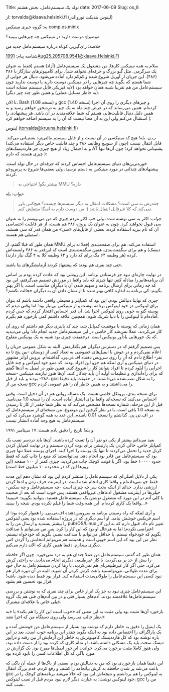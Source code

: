 Title: تولد یک سیستم‌عامل، بخش هشتم
date: 2017-06-09
Slug: os_8



<div class="email">
از: torvalds@klaava.helsinki.fi (لینوس بندیکت توروالدز)

به: گروه خبری مینیکس comp.os.minix

موضوع: دوست دارید در مینیکس چه چیزهایی ببینید؟

خلاصه: رای‌گیریی کوتاه درباره سیستم‌عامل جدید من

شناسه پیام: <1991Aug25.205708.9541@klaava.Helsinki.Fi>

سلام به همه مینیکس کارها. من مشغول یک سیستم‌عامل (آزاد) هستم (فقط به عنوان یک سرگرمی. مثل گنو بزرگ و حرفه‌ای نخواهد شد). برای کامپیوترهای سازگار با ۳۸۶ (۴۸۶). این جریان از آوریل شروع شده و کم‌کم دارد آماده می‌شود. دنبال هر جوابی از شما هستم که بگوید چه چیزهایی را در مینیکس دوست دارید یا دوست ندارید چون سیستم‌عامل من هم تقریبا شبیه همان خواهد بود (لایه فیزیکی فایل سیستم مشابه است (به خاطر مسایل عملی) و همین طور چند چیز دیگر).

تا الان، Bash (نسخه 1.08) و gcc (نسخه 1.40) و چیزهای دیگری را روی آن اجرا کرده‌ام. همین می‌رساند که در عرض چند ماه به یک چیز به دردبخور خواهم رسید و به همین دلیل دنبال قابلیت‌هایی هستم که شما علاقه‌مندید در آن باشد. هر پیشنهادی را استقبال می‌کنم ولی این به آن معنا نیست که آن را به سیستم اضافه خواهم کرد (:

لینوس (torvalds@kruuna.helsinki.fi)

پ.ن. بله! هیچ کد مینیکسی در آن نیست و از فایل سیستم مالتی‌ترد پشتیبانی می‌کند. قابل انتقال نیست (چون از سوییچ وظایف ۳۸۶ و چند قابلیت خاص دیگر استفاده می‌کند) و به احتمال زیاد از هیچ چیزی جز هارددیسک‌های AT پشتیبانی نخواهد کرد؛ چون آن‌ها تنها چیزی هستند که دارم ):
</div >


خوره‌ترین‌های دنیای سیستم‌عامل احساس کردند که جرقه‌ای در حال تولد است. پیشنهادهای چندانی در مورد مینیکس به دستم نرسید، ولی بعضی‌ها شروع به پرس‌وجو کردند.



> بیشتر بگو! احتیاجی به MMU داره؟

*جواب:* بله

> چقدرش به سی است؟ مشکلات انتقال به دیگر سیستم‌ها چیست؟ هیچ‌کس باور نمی‌کند که کلا غیرقابل انتقال باشد ): من دوست دارم به آمیگا منتقلش کنم.

*جواب:* اکثر به سی نوشته شده، ولی خب اکثر مردم چیزی که من می‌نویسم را به عنوان سی قبول نخواهند کرد. چون به عنوان یک پروژه ۳۸۶ هم هست، از هر قابلیت اختصاصی آن که نام ببرید استفاده کرده. بعضی از فایل‌های «سی» من همان قدر که سی هستند، اسمبلی هم هستند.

همان طور که قبلا گفتم، از MMU استفاده می‌کند. هم برای صفحه‌بندی (فعلا نه برای دیسک) و هم برای سگمنت‌بندی. همین سگمنت‌بندی است که این‌قدر به ۳۸۶ وابسته‌اش کرده (هر وظیفه ۶۴ مگ برای کد دارد و ۶۴ وظیفه کلا به ۴ گیگ نیاز دارند).



حتی چند نفری هم بودند که پیشنهاد کردند آزمایشگرهای بتا باشند.

در نهایت چاره‌ای نبود جز فرستادن برنامه. این روشی بود که عادت کرده بودم بر اساس آن برنامه‌هایم را مبادله کنم. تنها چیزی که باید واقعا در موردش تصمیم می‌گرفتم، این بود که چه زمانی برای ارسال برنامه و سهیم شدن آن با دیگران مناسب است. یا اگر بهتر بگویم: کی برنامه به اندازه کافی بهتر شده تا از نشان دادن آن به دیگران خجالت نکشم؟

چیزی که نهایتا دنبالش بودم، این بود که کمپایلر و محیطی واقعی داشته باشم که بتوان برای لینوکس در خود لینوکس برنامه نوشت و از مینیکس بی‌نیاز بود؛ اما وقتی دیدم که پوسته گنو به خوبی روی لینوکس اجرا شد، آن قدر احساس افتخار کردم که حس کردم آماده‌ام تا لینوکس را با دنیا شریک شوم. همچنین علاقه داشتم کمی بازخورد هم بگیرم.

همان زمانی که پوسته با موفقیت کمپایل شد، چند کد باینری دیگر هم داشتم که روی آن کار می‌کردند. عملا نمی‌شد کار خاصی در این سیستم‌عامل جدید انجام داد؛ ولی می‌دیدید که یک جورهایی یادآور یونیکس است. درحقیقت چیزی بود شبیه به یک یونیکس مفلوج.

پس تصمیم گرفتم که در دسترس دیگران هم بگذارمش. البته به شکل عمومی جریان را اعلام نمی‌کردم و در عوض با ایمیل‌های خصوصی به تعداد کمی از دوستان -بین پنج تا ده نفر- اطلاع دادم که آن را روی سرویس دهنده اف.تی.پی. گذاشته‌ام. بروس اوانز مشهور در دنیای مینیکس و آری لمکه هم جزو این افراد بودند. کد منبع خود لینوکس و چند فایل اجرایی را آپلود کردم تا افراد بتوانند کار را شروع کنند. همین طور در ایمیل به آن‌ها گفتم که برای راه‌اندازی و تنظیمات اولیه آن باید چه‌کار کنند. آن‌ها هنوز نیازمند مینیکس -نسخه ۳۸۶- بودند و باید از قبل، gcc را به شکل نصب‌شده می‌داشتند. در حقیقت باید دقیقا نسخه من از gcc را می‌داشتند و به همین خاطر آن را هم عمومی کردم.

برای نسخه بندی، پروتکل خاصی هست. یک مساله روانی هم در آن دخیل است. وقتی احساس می‌کنید که نسخه‌ای واقعا برای انتشار آماده است، آن را نسخه 1.0 می‌نامید. قبل از این مرحله، شماره نسخه‌ها مشخص می‌کند که به نظر شما چقدر از کار تا رسیدن به نسخه 1.0 باقی است. با در نظر گرفتن این موضوع، من نسخه‌ای از سیستم‌عامل که در اف.تی.پی. گذاشتم را نسخه 0.01 نامیدم. این عدد به همه گوشزد می‌کرد که این سیستم‌عامل به هیچ وجه آماده انتشار نیست.

و بله! تاریخ را دقیق یادم هست: ۱۷ سپتامبر ۱۹۹۱.

بعید می‌دانم بیشتر از یکی دو نفر آن را تست کرده باشند. آن‌ها باید دردسر نصب یک کمپایلر خاص، خالی کردن یک پارتیشن برای بوت کردن سیستم و در نهایت کمپایل کردن کرنل جدید را تحمل می‌کردند تا تنها یک پوسته را اجرا کنند. اجرای پوسته عملا تنها چیزی بود که سیستم‌عامل من قادر بود انجام دهد. می‌توانستید کد منبع را چاپ کنید که فقط حدود ۱۰۰۰۰ خط بود. اگر با فونت کوچک چاپ می‌کردید، چیزی کمتر از ۱۰۰ صفحه (این روزها این کد در محدوده ۱۰ میلیون خط است).

یکی از دلایل اصلی‌ای که سیستم‌عامل را منتشر کردم این بود که نشان دهم این مدت فقط جو نمی‌داده‌ام و واقعا کاری انجام شده است. در اینترنت حرف زدن و ادعا کردن ارزشی ندارد. جدای از اینکه بحث سر چه چیزی است -چه سیستم‌عامل و چه سکس- خیلی‌ها در اینترنت مشغول ادعاهای غیرواقعی هستند. پس خوب است که بعد از صحبت با کلی آدم در این مورد که مشغول نوشتن یک سیستم‌عامل هستید، بتوانید بگویید: «ببینید! واقعا یک کاری کرده‌ام. این همه وقت شما را فیلم نکرده بودم. نتیجه را ببینید...»

و آری لمکه که راه رسیدن برنامه به سرویس‌دهنده اف.تی.پی. را هموار کرده بود؛ از اسم فریکس خوشش نیامد. او اسم دیگری که در پروژه استفاده شده بود یعنی لینوکس را بیشتر پسندید و ارسال من را به pub/OS/Linux تغییر نام داد. قبول دارم که به این کار اعتراضی نکردم؛ اما به هرحال او بود که این کار را کرد. پس من می‌توانم با صداقت بگویم که خودخواه نیستم. یا حداقل می‌توانم با صداقت نسبی بگویم که خودخواه نیستم. نظر من این بود که این اسم خوبی است و همیشه هم می‌توانم انتخابش را گردن کس دیگری بیندازم. دقیقا همین کاری که الان دارم می‌کنم.

همان طور که گفتم، سیستم‌عامل من عملا چندان هم به درد نمی‌خورد. چون اگر حافظه را بیش از حد پر می‌کردید، یا کار غیرطبیعی دیگری انجام می‌دادید، به راحتی <abbr title="Crash">کرش</abbr > می‌کرد. حتی اگر کار غیرطبیعی‌ای هم نمی‌کردید، با رها کردن سیستم‌عامل به حال خود برای مدت طولانی، می‌توانستید باعث کرش کردن آن شوید. البته در آن دوره قرار هم نبود کسی این سیستم‌عامل را طولانی‌مدت استفاده کند. قرار بود فقط دیده شود. باشه! قرار بود تحسین هم بشود.

این سیستم‌عامل چیزی نبود به جز یک ابزار خاص برای چند نفری که به نوشتن و بررسی سیستم‌عامل‌ها علاقه‌مند بودند. آدم‌های بسیار فنی و در بین آدم‌های فنی هم یک گروه خیلی خاص با علاقه‌ای مشترک.

باز‌خورد آن‌ها مثبت بود ولی مثبت به این معنی که «خوب است این کار را هم بکند» یا «به نظر جالب می‌رسد ولی روی دستگاه من که اجرا نشد.»

یک ایمیل را دقیق به خاطر دارم که نوشته بود بسیار از سیستم‌عامل من خوشش آمده و یک پاراگراف را اختصاص داده بود به اینکه بگوید چقدر این برنامه خوب است. بعد در این باره نوشته بود که کل هارددیسک کامپیوترش به خاطر این آزمایش از بین رفته و درایور دیسک سخت باید یک مشکلی داشته باشد. او تمام کاری که کرده بود را از دست داده بود، ولی هنوز کاملا مثبت برخورد می‌کرد. خواندن این‌جور ایمیل‌ها مفرح بود. یک گزارش در مورد باگی که کل اطلاعات کسی را نابود کرده بود.

این دقیقا همان باز‌خوردی بود که من به دنبالش بودم. بعضی از باگ‌ها از جمله آن باگی که باعث می‌شد پر شدن حافظه به کرش بیانجامد را کشف و رفع کردم. قدم بزرگ انتقال gcc به لینوکس را هم برداشتم و نتیجه‌اش این بود که حالا می‌شد برنامه‌های کوچک را در خود لینوکس نوشت؛ به عبارت دیگر لازم نبود مردم قبل از نصب لینوکس، gcc من را نصب کنند.
